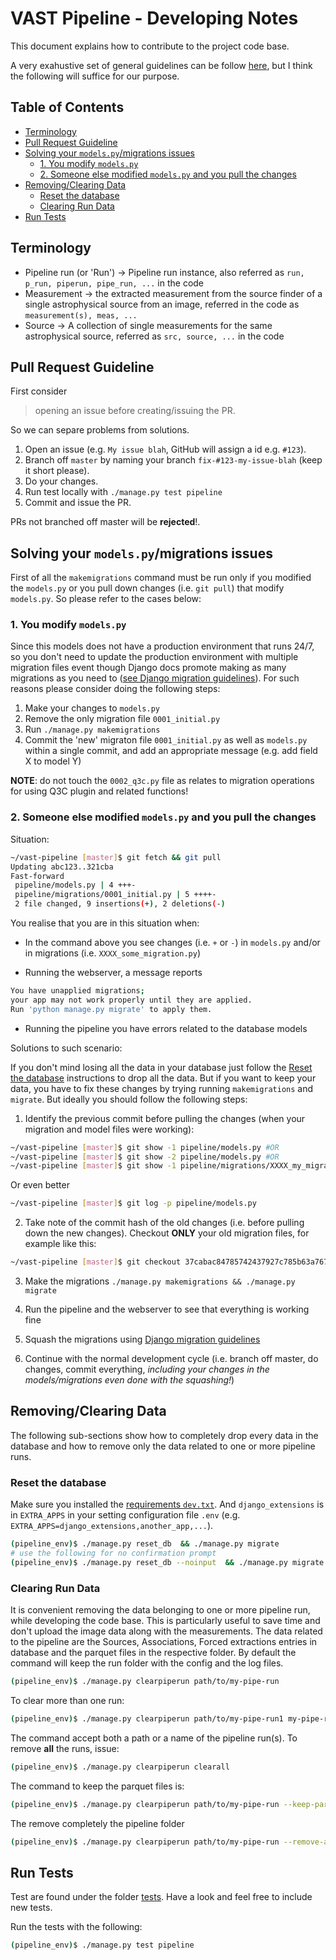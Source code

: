 # VAST Pipeline - Developing Notes

This document explains how to contribute to the project code base.

A very exahustive set of general guidelines can be follow [here](https://github.com/apache/incubator-superset/blob/master/CONTRIBUTING.md), but I think the following will suffice for our purpose.

## Table of Contents

- [Terminology](#terminology)
- [Pull Request Guideline](#pull-request-guideline)
- [Solving your `models.py`/migrations issues](#solving-your-modelspymigrations-issues)
	- [1. You modify `models.py`](#1-you-modify-modelspy)
	- [2. Someone else modified `models.py` and you pull the changes](#2-someone-else-modified-modelspy-and-you-pull-the-changes)
- [Removing/Clearing Data](#removingclearing-data)
  - [Reset the database](#reset-the-database)
  - [Clearing Run Data](#clearing-run-data)
- [Run Tests](#run-tests)

## Terminology

* Pipeline run (or 'Run') -> Pipeline run instance, also referred as `run, p_run, piperun, pipe_run, ...` in the code
* Measurement -> the extracted measurement from the source finder of a single astrophysical source from an image, referred in the code as `measurement(s), meas, ...`
* Source -> A collection of single measurements for the same astrophysical source, referred as `src, source, ...` in the code

## Pull Request Guideline
First consider
>opening an issue before creating/issuing the PR.

So we can separe problems from solutions.

1. Open an issue (e.g. `My issue blah`, GitHub will assign a id e.g. `#123`).
2. Branch off `master` by naming your branch `fix-#123-my-issue-blah` (keep it short please).
3. Do your changes.
4. Run test locally with `./manage.py test pipeline`
5. Commit and issue the PR.

PRs not branched off master will be __rejected__!.

## Solving your `models.py`/migrations issues

First of all the `makemigrations` command must be run only if you modified the `models.py` or you pull down changes (i.e. `git pull`) that modify `models.py`. So please refer to the cases below:

### 1. You modify `models.py`

Since this models does not have a production environment that runs 24/7, so you don't need to update the production environment with multiple migration files event though Django docs promote making as many migrations as you need to ([see Django migration guidelines](https://docs.djangoproject.com/en/3.0/topics/migrations/#squashing-migrations)). For such reasons please consider doing the following steps:
1. Make your changes to `models.py`
2. Remove the only migration file `0001_initial.py`
3. Run `./manage.py makemigrations`
4. Commit the 'new' migraton file `0001_initial.py` as well as `models.py` within a single commit, and add an appropriate message (e.g. add field X to model Y)

__NOTE__: do not touch the `0002_q3c.py` file as relates to migration operations for using Q3C plugin and related functions!

### 2. Someone else modified `models.py` and you pull the changes

Situation:

```bash
~/vast-pipeline [master]$ git fetch && git pull
Updating abc123..321cba
Fast-forward
 pipeline/models.py | 4 +++-
 pipeline/migrations/0001_initial.py | 5 ++++-
 2 file changed, 9 insertions(+), 2 deletions(-)
```

You realise that you are in this situation when:

- In the command above you see changes (i.e. `+` or `-`) in `models.py` and/or in migrations (i.e. `XXXX_some_migration.py`)

- Running the webserver, a message reports
```bash
You have unapplied migrations;
your app may not work properly until they are applied.
Run 'python manage.py migrate' to apply them.
```

- Running the pipeline you have errors related to the database models

Solutions to such scenario:

If you don't mind losing all the data in your database just follow the [Reset the database](#reset-the-database) instructions to drop all the data. But if you want to keep your data, you have to fix these changes by trying running `makemigrations` and `migrate`. But ideally you should follow the following steps:

1. Identify the previous commit before pulling the changes (when your migration and model files were working):

```bash
~/vast-pipeline [master]$ git show -1 pipeline/models.py #OR
~/vast-pipeline [master]$ git show -2 pipeline/models.py #OR
~/vast-pipeline [master]$ git show -1 pipeline/migrations/XXXX_my_migration.py
```

Or even better

```bash
~/vast-pipeline [master]$ git log -p pipeline/models.py
```

2. Take note of the commit hash of the old changes (i.e. before pulling down the new changes). Checkout __ONLY__ your old migration files, for example like this:

```bash
~/vast-pipeline [master]$ git checkout 37cabac84785742437927c785b63a767aa8ac5ff pipeline/migrations/0001_initial.py
```

3. Make the migrations `./manage.py makemigrations && ./manage.py migrate`

4. Run the pipeline and the webserver to see that everything is working fine

5. Squash the migrations using [Django migration guidelines](https://docs.djangoproject.com/en/3.0/topics/migrations/#squashing-migrations)

6. Continue with the normal development cycle (i.e. branch off master, do changes, commit everything, _including your changes in the models/migrations even done with the squashing!_)

## Removing/Clearing Data

The following sub-sections show how to completely drop every data in the database and how to remove only the data related to one or more pipeline runs.

### Reset the database

Make sure you installed the [requirements `dev.txt`](./requirements/dev.txt). And `django_extensions` is in `EXTRA_APPS` in your setting configuration file `.env` (e.g. `EXTRA_APPS=django_extensions,another_app,...`).

```bash
(pipeline_env)$ ./manage.py reset_db  && ./manage.py migrate
# use the following for no confirmation prompt
(pipeline_env)$ ./manage.py reset_db --noinput  && ./manage.py migrate
```

### Clearing Run Data

It is convenient removing the data belonging to one or more pipeline run, while developing the code base. This is particularly useful to save time and don't upload the image data along with the measurements. The data related to the pipeline are the Sources, Associations, Forced extractions entries in database and the parquet files in the respective folder. By default the command will keep the run folder with the config and the log files.

```bash
(pipeline_env)$ ./manage.py clearpiperun path/to/my-pipe-run
```

To clear more than one run:

```bash
(pipeline_env)$ ./manage.py clearpiperun path/to/my-pipe-run1 my-pipe-run2 path/to/my-pipe-run3
```

The command accept both a path or a name of the pipeline run(s). To remove __all__ the runs, issue:

```bash
(pipeline_env)$ ./manage.py clearpiperun clearall
```

The command to keep the parquet files is:

```bash
(pipeline_env)$ ./manage.py clearpiperun path/to/my-pipe-run --keep-parquet
```

The remove completely the pipeline folder

```bash
(pipeline_env)$ ./manage.py clearpiperun path/to/my-pipe-run --remove-all
```

## Run Tests

Test are found under the folder [tests](./pipeline/tests/). Have a look and feel free to include new tests.

Run the tests with the following:

```bash
(pipeline_env)$ ./manage.py test pipeline
```

